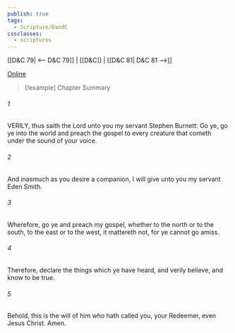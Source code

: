 ```yaml
---
publish: true
tags:
  - Scripture/DandC
cssclasses:
  - scriptures
---
```

[[D&C 79| <-- D&C 79]] | [[D&C]] | [[D&C 81| D&C 81 -->]]

[Online](https://churchofjesuschrist.org/study/scriptures/dc-testament/dc/80?lang=eng)

>[!example] Chapter Summary
>
###### 1
VERILY, thus saith the Lord unto you my servant Stephen Burnett: Go ye, go ye into the world and preach the gospel to every creature that cometh under the sound of your voice.
###### 2
And inasmuch as you desire a companion, I will give unto you my servant Eden Smith.
###### 3
Wherefore, go ye and preach my gospel, whether to the north or to the south, to the east or to the west, it mattereth not, for ye cannot go amiss.
###### 4
Therefore, declare the things which ye have heard, and verily believe, and know to be true.
###### 5
Behold, this is the will of him who hath called you, your Redeemer, even Jesus Christ. Amen.




